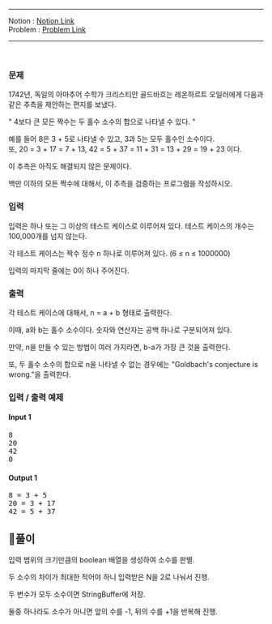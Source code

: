 
***
Notion : [Notion Link](https://west-pineapple-c4d.notion.site/1dc69bebd4534c109e8dce3c33c5eeb0)  
Problem : [Problem Link](https://www.acmicpc.net/problem/6588)
***



<br/>

### 문제

1742년, 독일의 아마추어 수학가 크리스티안 골드바흐는 레온하르트 오일러에게 다음과 같은 추측을 제안하는 편지를 보냈다.  

" 4보다 큰 모든 짝수는 두 홀수 소수의 합으로 나타낼 수 있다. "  

예를 들어 8은 3 + 5로 나타낼 수 있고, 3과 5는 모두 홀수인 소수이다.  
또, 20 = 3 + 17 = 7 + 13, 42 = 5 + 37 = 11 + 31 = 13 + 29 = 19 + 23 이다.  

이 추측은 아직도 해결되지 않은 문제이다.  

백만 이하의 모든 짝수에 대해서, 이 추측을 검증하는 프로그램을 작성하시오.  

### 입력

입력은 하나 또는 그 이상의 테스트 케이스로 이루어져 있다. 테스트 케이스의 개수는 100,000개를 넘지 않는다.  

각 테스트 케이스는 짝수 정수 n 하나로 이루어져 있다. (6 ≤ n ≤ 1000000)  

입력의 마지막 줄에는 0이 하나 주어진다.  

### 출력

각 테스트 케이스에 대해서, n = a + b 형태로 출력한다.  

이때, a와 b는 홀수 소수이다. 숫자와 연산자는 공백 하나로 구분되어져 있다.  

만약, n을 만들 수 있는 방법이 여러 가지라면, b-a가 가장 큰 것을 출력한다.  

또, 두 홀수 소수의 합으로 n을 나타낼 수 없는 경우에는 "Goldbach's conjecture is wrong."을 출력한다.  

### 입력 / 출력 예제

#### Input 1
<pre>
8
20
42
0
</pre>

#### Output 1
<pre>
8 = 3 + 5
20 = 3 + 17
42 = 5 + 37
</pre>

## 🌈풀이

입력 범위의 크기만큼의 boolean 배열을 생성하여 소수를 판별.  

두 소수의 차이가 최대한 적어야 하니 입력받은 N을 2로 나눠서 진행.  

두 변수가 모두 소수이면 StringBuffer에 저장.  

둘중 하나라도 소수가 아니면 앞의 수를 -1, 뒤의 수를 +1을 반복해 진행.  

